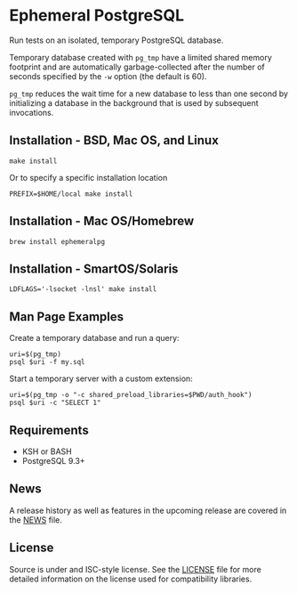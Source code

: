 Ephemeral PostgreSQL
====================

Run tests on an isolated, temporary PostgreSQL database.

Temporary database created with `pg_tmp` have a limited shared memory footprint
and are automatically garbage-collected after the number of seconds specified by
the `-w` option (the default is 60).

`pg_tmp` reduces the wait time for a new database to less than one second by
initializing a database in the background that is used by subsequent
invocations.

Installation - BSD, Mac OS, and Linux
-------------------------------------

    make install

Or to specify a specific installation location

    PREFIX=$HOME/local make install

Installation - Mac OS/Homebrew
------------------------------

    brew install ephemeralpg

Installation - SmartOS/Solaris
------------------------------

    LDFLAGS='-lsocket -lnsl' make install

Man Page Examples
-----------------

Create a temporary database and run a query:

    uri=$(pg_tmp)
    psql $uri -f my.sql

Start a temporary server with a custom extension:

    uri=$(pg_tmp -o "-c shared_preload_libraries=$PWD/auth_hook")
    psql $uri -c "SELECT 1"

Requirements
------------

* KSH or BASH
* PostgreSQL 9.3+

News
----

A release history as well as features in the upcoming release are covered in the
[NEWS] file.

License
-------

Source is under and ISC-style license. See the [LICENSE] file for more detailed
information on the license used for compatibility libraries.

[NEWS]: https://raw.githubusercontent.com/eradman/ephemeralpg/master/NEWS
[LICENSE]: https://raw.githubusercontent.com/eradman/ephemeralpg/master/LICENSE


